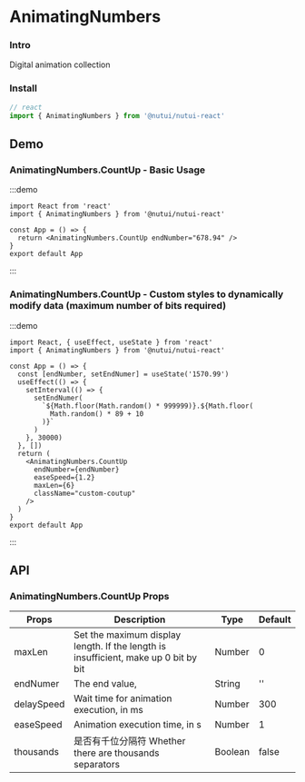 # AnimatingNumbers 

### Intro

Digital animation collection

### Install

```javascript
// react
import { AnimatingNumbers } from '@nutui/nutui-react'

```

## Demo

### AnimatingNumbers.CountUp - Basic Usage

:::demo

```tsx
import React from 'react'
import { AnimatingNumbers } from '@nutui/nutui-react'

const App = () => {
  return <AnimatingNumbers.CountUp endNumber="678.94" />
}
export default App
```

:::

### AnimatingNumbers.CountUp - Custom styles to dynamically modify data (maximum number of bits required)

:::demo

```tsx
import React, { useEffect, useState } from 'react'
import { AnimatingNumbers } from '@nutui/nutui-react'

const App = () => {
  const [endNumber, setEndNumer] = useState('1570.99')
  useEffect(() => {
    setInterval(() => {
      setEndNumer(
        `${Math.floor(Math.random() * 999999)}.${Math.floor(
          Math.random() * 89 + 10
        )}`
      )
    }, 30000)
  }, [])
  return (
    <AnimatingNumbers.CountUp
      endNumber={endNumber}
      easeSpeed={1.2}
      maxLen={6}
      className="custom-coutup"
    />
  )
}
export default App
```

:::

## API

### AnimatingNumbers.CountUp Props

| Props    | Description                             | Type   | Default           |
| ---------- | ---------------------------------- | ------- | ------ |
| maxLen     | Set the maximum display length. If the length is insufficient, make up 0 bit by bit | Number  | 0      |
| endNumer   | The end value,                       | String  | ''     |
| delaySpeed | Wait time for animation execution, in ms          | Number  | 300    |
| easeSpeed  | Animation execution time, in s               | Number  | 1      |
| thousands  | 是否有千位分隔符  Whether there are thousands separators                  | Boolean | false  |
